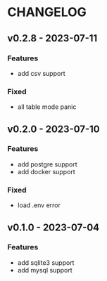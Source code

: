# CHANGELOG

## v0.2.8 - 2023-07-11
### Features
* add csv support
### Fixed
* all table mode panic
 
## v0.2.0 - 2023-07-10 
### Features
* add postgre support
* add docker support
### Fixed
* load .env error 

## v0.1.0 - 2023-07-04
### Features
* add sqlite3 support
* add mysql support
